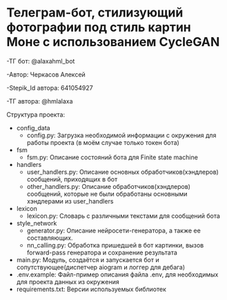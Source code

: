 # Телеграм-бот, стилизующий фотографии под стиль картин Моне с использованием CycleGAN
-ТГ бот:  @alaxahml_bot

-Автор: Черкасов Алексей

-Stepik_Id автора: 641054927

-ТГ автора: @hmlalaxa






Структура проекта:

- config_data
  - config.py: Загрузка необходимой информации с окружения для работы проекта (в моём случае только токен бота)
- fsm
  - fsm.py: Описание состояний бота для Finite state machine
- handlers
  - user_handlers.py: Описание основных обработчиков(хэндлеров) сообщений, приходящих в бот
  - other_handlers.py: Описание обработчиков(хэндлеров) сообщений, которые не были обработаны основными хэндлерами из user_handlers
- lexicon
  - lexicon.py: Словарь с различными текстами для сообщений бота
- style_network
  - generator.py: Описание нейросети-генератора, а также ее составляющих.
  - nn_calling.py: Обработка пришедшей в бот картинки, вызов forward-pass генератора и сохранение результата
- main.py: Модуль, создаётся и запускается бот и сопутствующее(диспетчер aiogram и логгер для дебага)
- .env.example: Файл-пример описания файла .env, для необходимых для проекта данных из окружения
- requirements.txt: Версии используемых библиотек
